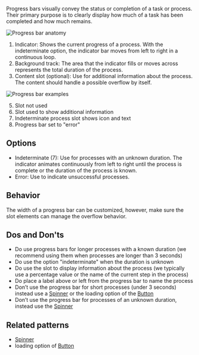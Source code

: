 Progress bars visually convey the status or completion of a task or process. Their primary purpose is to clearly display how much of a task has been completed and how much remains.

![Progress bar anatomy](https://www.figma.com/file/wEptRgAezDU1z80Cn3eZ0o/iX-Pattern-Illustrations?type=design&node-id=2094-345&mode=design&t=fa4W7cvdm8pVsQFn-11)

1. Indicator: Shows the current progress of a process. With the indeterminate option, the indicator bar moves from left to right in a continuous loop.
2. Background track: The area that the indicator fills or moves across represents the total duration of the process.
3. Content slot (optional): Use for additional information about the process. The content should handle a possible overflow by itself.


![Progress bar examples](https://www.figma.com/file/wEptRgAezDU1z80Cn3eZ0o/iX-Pattern-Illustrations?type=design&node-id=2098-372&mode=design&t=fa4W7cvdm8pVsQFn-11)

5. Slot not used
6. Slot used to show additional information
7. Indeterminate process slot shows icon and text
8. Progress bar set to "error"

## Options

- Indeterminate (7): Use for processes with an unknown duration. The indicator animates continuously from left to right until the process is complete or the duration of the process is known.
- Error: Use to indicate unsuccessful processes.


## Behavior
The width of a progress bar can be customized, however, make sure the slot elements can manage the overflow behavior.

## Dos and Don'ts
- Do use progress bars for longer processes with a known duration (we recommend using them when processes are longer than 3 seconds)
- Do use the option "indeterminate" when the duration is unknown
- Do use the slot to display information about the process (we typically use a percentage value or the name of the current step in the process)
- Do place a label above or left from the progress bar to name the process
- Don’t use the progress bar for short processes (under 3 seconds) instead use a [Spinner](./spinner.md) or the loading option of the [Button](./buttons/)
- Don’t use the progress bar for processes of an unknown duration, instead use the [Spinner](./spinner.md)

## Related patterns
- [Spinner](./spinner.md)
- loading option of [Button](./buttons/)




